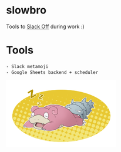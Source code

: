 # slowbro
Tools to [Slack Off](https://bulbapedia.bulbagarden.net/wiki/Slack_Off_(move)) during work :)


# Tools
```
- Slack metamoji
- Google Sheets backend + scheduler
```


<img src="docs/images/slowbro.png" width=300) />
